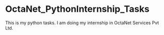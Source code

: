 # OctaNet_PythonInternship_Tasks
This is my python tasks. I am doing my internship in OctaNet Services Pvt Ltd.
